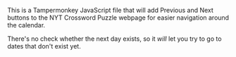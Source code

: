 This is a Tampermonkey JavaScript file that will add Previous and Next buttons to the NYT Crossword Puzzle webpage for easier navigation around the calendar.

There's no check whether the next day exists, so it _will_ let you try to go to dates that don't exist yet.

